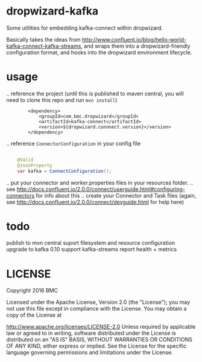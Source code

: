 # dropwizard-kafka

Some utilities for embedding kafka-connect within dropwizard. 

Basically takes the ideas from http://www.confluent.io/blog/hello-world-kafka-connect-kafka-streams,
and wraps them into a dropwizard-friendly configuration format, and hooks into the dropwizard environment lifecycle.

# usage


.. reference the project (until this is published to maven central, you will need to clone this repo and run `mvn install`)

```
        <dependency>
            <groupId>com.bmc.dropwizard</groupId>
            <artifactId>kafka-connect</artifactId>
            <version>${dropwizard.connnect.version}</version>
        </dependency>

```

.. reference `ConnectorConfiguration` in your config file

```java

    @Valid
    @JsonProperty
    var kafka = ConnectConfiguration();

```

.. put your connector and worker.properties files in your resources folder.
.. see http://docs.confluent.io/2.0.0/connect/userguide.html#configuring-connectors for info about this
.. create your Connector and Task files (again, see http://docs.confluent.io/2.0.0/connect/devguide.html for help here)



# todo

publish to mvn central
suport filesystem and resource configuration
upgrade to kafka 0.10
support kafka-streams
report health + metrics 


# LICENSE

Copyright 2016 BMC

Licensed under the Apache License, Version 2.0 (the "License"); you may not use this file except in compliance with the License. You may obtain a copy of the License at

http://www.apache.org/licenses/LICENSE-2.0
Unless required by applicable law or agreed to in writing, software distributed under the License is distributed on an "AS IS" BASIS, WITHOUT WARRANTIES OR CONDITIONS OF ANY KIND, either express or implied. See the License for the specific language governing permissions and limitations under the License.
